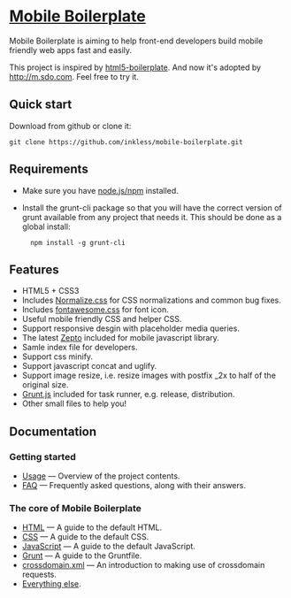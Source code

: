 # [Mobile Boilerplate](https://github.com/inkless/mobile-boilerplate)

Mobile Boilerplate is aiming to help front-end developers build mobile friendly web apps fast and easily.

This project is inspired by [html5-boilerplate](https://github.com/h5bp/html5-boilerplate). 
And now it's adopted by <http://m.sdo.com>. Feel free to try it.

## Quick start

Download from github or clone it:

`git clone https://github.com/inkless/mobile-boilerplate.git`

## Requirements

* Make sure you have [node.js/npm](http://nodejs.org) installed.
* Install the grunt-cli package so that you will have the correct version of grunt available 
  from any project that needs it. This should be done as a global install:

        npm install -g grunt-cli


## Features

* HTML5 + CSS3
* Includes [Normalize.css](http://necolas.github.com/normalize.css/) for CSS
  normalizations and common bug fixes.
* Includes [fontawesome.css](https://github.com/FortAwesome/Font-Awesome/) for font
  icon.
* Useful mobile friendly CSS and helper CSS.
* Support responsive desgin with placeholder media queries.
* The latest [Zepto](http://zepto.js.com/) included for mobile javascript library.
* Samle index file for developers.
* Support css minify.
* Support javascript concat and uglify.
* Support image resize, i.e. resize images with postfix _2x to half of the original size.
* [Grunt.js](http://gruntjs.com/) included for task runner, e.g. release, distribution.
* Other small files to help you!


## Documentation

### Getting started

* [Usage](doc/usage.md) — Overview of the project contents.
* [FAQ](doc/faq.md) — Frequently asked questions, along with their answers.

### The core of Mobile Boilerplate

* [HTML](doc/html.md) — A guide to the default HTML.
* [CSS](doc/css.md) — A guide to the default CSS.
* [JavaScript](doc/js.md) — A guide to the default JavaScript.
* [Grunt](doc/grunt.md) — A guide to the Gruntfile.
* [crossdomain.xml](doc/crossdomain.md) — An introduction to making use of
  crossdomain requests.
* [Everything else](doc/misc.md).


